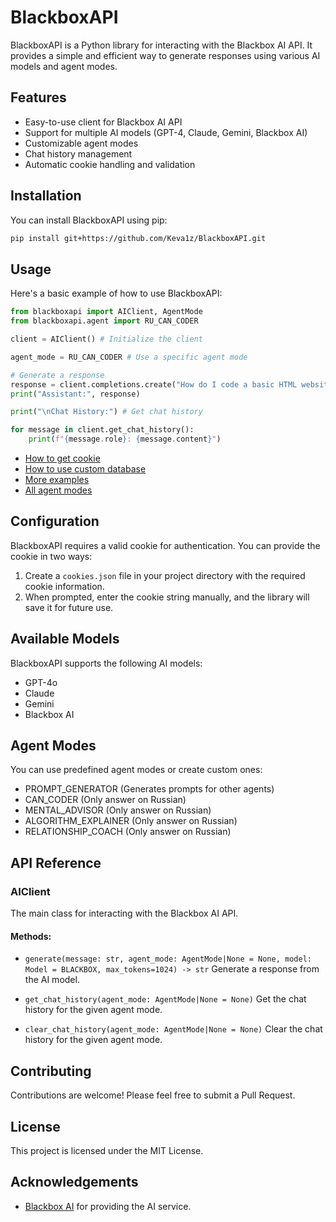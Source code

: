 # BlackboxAPI

BlackboxAPI is a Python library for interacting with the Blackbox AI API. It provides a simple and efficient way to generate responses using various AI models and agent modes.

## Features

- Easy-to-use client for Blackbox AI API
- Support for multiple AI models (GPT-4, Claude, Gemini, Blackbox AI)
- Customizable agent modes
- Chat history management
- Automatic cookie handling and validation

## Installation

You can install BlackboxAPI using pip:

```bash
pip install git+https://github.com/Keva1z/BlackboxAPI.git
```

## Usage

Here's a basic example of how to use BlackboxAPI:

```python
from blackboxapi import AIClient, AgentMode
from blackboxapi.agent import RU_CAN_CODER

client = AIClient() # Initialize the client

agent_mode = RU_CAN_CODER # Use a specific agent mode

# Generate a response
response = client.completions.create("How do I code a basic HTML website?", agent_mode)
print("Assistant:", response)

print("\nChat History:") # Get chat history

for message in client.get_chat_history():
    print(f"{message.role}: {message.content}")
```

- [How to get cookie](examples/HowToGetCookie.md)
- [How to use custom database](examples/HowToDB.md)
- [More examples](tests/test_dialogue.py)
- [All agent modes](blackboxapi/agent.py)

## Configuration

BlackboxAPI requires a valid cookie for authentication. You can provide the cookie in two ways:

1. Create a `cookies.json` file in your project directory with the required cookie information.
2. When prompted, enter the cookie string manually, and the library will save it for future use.

## Available Models

BlackboxAPI supports the following AI models:

- GPT-4o
- Claude
- Gemini
- Blackbox AI

## Agent Modes

You can use predefined agent modes or create custom ones:

- PROMPT_GENERATOR (Generates prompts for other agents)
- CAN_CODER (Only answer on Russian)
- MENTAL_ADVISOR (Only answer on Russian)
- ALGORITHM_EXPLAINER (Only answer on Russian)
- RELATIONSHIP_COACH (Only answer on Russian)

## API Reference

### AIClient

The main class for interacting with the Blackbox AI API.

#### Methods:

- `generate(message: str, agent_mode: AgentMode|None = None, model: Model = BLACKBOX, max_tokens=1024) -> str`
  Generate a response from the AI model.

- `get_chat_history(agent_mode: AgentMode|None = None)`
  Get the chat history for the given agent mode.

- `clear_chat_history(agent_mode: AgentMode|None = None)`
  Clear the chat history for the given agent mode.

## Contributing

Contributions are welcome! Please feel free to submit a Pull Request.

## License

This project is licensed under the MIT License.

## Acknowledgements

- [Blackbox AI](https://www.blackbox.ai) for providing the AI service.